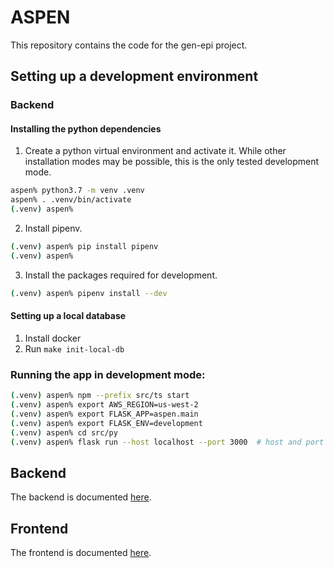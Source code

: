 # ASPEN

This repository contains the code for the gen-epi project.


## Setting up a development environment

### Backend

#### Installing the python dependencies

1. Create a python virtual environment and activate it.  While other installation modes may be possible, this is the only tested development mode.
```bash
aspen% python3.7 -m venv .venv
aspen% . .venv/bin/activate
(.venv) aspen%
```
2. Install pipenv.
```bash
(.venv) aspen% pip install pipenv
(.venv) aspen% 
```
3. Install the packages required for development.
```bash
(.venv) aspen% pipenv install --dev
```

#### Setting up a local database

1. Install docker
1. Run `make init-local-db`

### Running the app in development mode:

```bash
(.venv) aspen% npm --prefix src/ts start
(.venv) aspen% export AWS_REGION=us-west-2
(.venv) aspen% export FLASK_APP=aspen.main
(.venv) aspen% export FLASK_ENV=development
(.venv) aspen% cd src/py
(.venv) aspen% flask run --host localhost --port 3000  # host and port needed for auth0
```

## Backend

The backend is documented [here](docs/backend/).


## Frontend

The frontend is documented [here](docs/frontend/).
